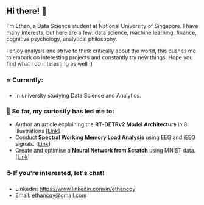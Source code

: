 ## Hi there! 👋
I'm Ethan, a Data Science student at National University of Singapore. I have many interests, but here are a few: data science, machine learning, finance, cognitive psychology, analytical philosophy. 

I enjoy analysis and strive to think critically about the world, this pushes me to embark on interesting projects and constantly try new things. Hope you find what I do interesting as well :)

### ⭐ Currently:
* In university studying Data Science and Analytics.

### 🚀 So far, my curiosity has led me to:
* Author an article explaining the **RT-DETRv2 Model Architecture** in 8 illustrations [[Link](https://arxiv.org/abs/2509.01241)]
* Conduct **Spectral Working Memory Load Analysis** using EEG and iEEG signals. [[Link](https://github.com/ethancqy/portfolio/tree/main/Working%20Memory%20Load%20Analysis%20via%20EEG%20and%20iEEG%20Signals%20in%20Sternberg%20Task)]
* Create and optimise a **Neural Network from Scratch** using MNIST data. [[Link](https://github.com/ethancqy/portfolio/tree/main/Neural%20Network%20from%20Scratch%20(MNIST))]

### ☕ If you're interested, let's chat!
* Linkedin: https://www.linkedin.com/in/ethancqy
* Email: ethancqy@gmail.com
